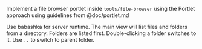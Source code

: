Implement a file browser portlet inside `tools/file-browser` using the Portlet approach using guidelines from @doc/portlet.md

Use babashka for server runtime.
The main view will list files and folders from a directory.
Folders are listed first.
Double-clicking a folder switches to it.
Use `..` to switch to parent folder.
